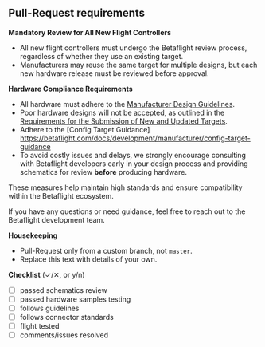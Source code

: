 ## Pull-Request requirements

**Mandatory Review for All New Flight Controllers**

- All new flight controllers must undergo the Betaflight review process, regardless of whether they use an existing target.
- Manufacturers may reuse the same target for multiple designs, but each new hardware release must be reviewed before approval.

**Hardware Compliance Requirements**

- All hardware must adhere to the [Manufacturer Design Guidelines](https://betaflight.com/docs/development/manufacturer/manufacturer-design-guidelines).
- Poor hardware designs will not be accepted, as outlined in the [Requirements for the Submission of New and Updated Targets](https://betaflight.com/docs/development/manufacturer/requirements-for-submission-of-targets).
- Adhere to the [Config Target Guidance] https://betaflight.com/docs/development/manufacturer/config-target-guidance
- To avoid costly issues and delays, we strongly encourage consulting with Betaflight developers early in your design process and providing schematics for review **before** producing hardware.

These measures help maintain high standards and ensure compatibility within the Betaflight ecosystem.

If you have any questions or need guidance, feel free to reach out to the Betaflight development team.

**Housekeeping** 
- Pull-Request only from a custom branch, not `master`.
- Replace this text with details of your own.

**Checklist** (✓/✕, or y/n)
- [ ] passed schematics review
- [ ] passed hardware samples testing
- [ ] follows guidelines
- [ ] follows connector standards
- [ ] flight tested
- [ ] comments/issues resolved
